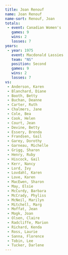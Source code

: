 ```yaml
---
title: Joan Renouf
name: Joan Renouf
name-sort: Renouf, Joan
totals:
 - event: Canadian Women's
   games: 9
   wins: 2
   losses: 7
years:
 - year: 1975
   event: Macdonald Lassies
   team: "NS"
   position: Second
   games: 9
   wins: 2
   losses: 7
vs:
 - Anderson, Karen
 - Blanchard, Diane
 - Booth, Betty
 - Buchan, Deanne
 - Carter, Ruth
 - Chalmers, Jane
 - Cole, Bea
 - Cook, Helen
 - Court, Jean
 - Devine, Betty
 - Essery, Brenda
 - Frandsen, Gail
 - Garey, Dorothy
 - Garneau, Michelle
 - Grigg, Sharon
 - Henry, Ruby
 - Hiscock, Gail
 - Kerr, Nancy
 - Lord, Ivy
 - Lovdahl, Karen
 - Love, Karen
 - MacEwen, Sharon
 - May, Elsie
 - McCurdy, Barbara
 - McCrady, Phyliss
 - McNeil, Marilyn
 - Mitchell, Marg
 - Moffat, Jean
 - Mogk, Joan
 - Olsen, Claire
 - Radcliffe, Marion
 - Richard, Kenda
 - Ross, Laurie
 - Sanna, Florence
 - Tobin, Lee
 - Tucker, Darlene
---
```

